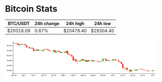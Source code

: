 # Bitcoin Stats

BTC/USDT|24h change|24h high|24h low|
|---|---|---|---|
|$20018.09|0.67%|$20478.40|$19304.40|

<img src="./chart.svg">
